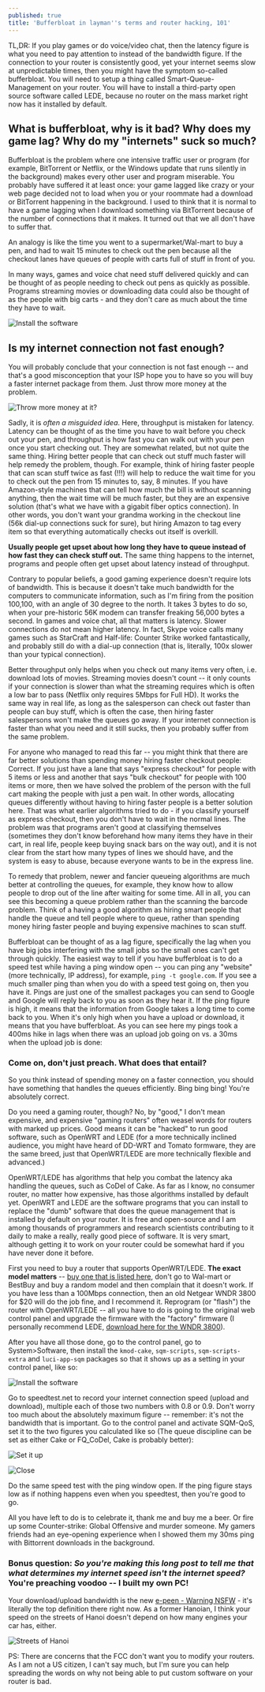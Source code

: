 ```yaml
---
published: true
title: 'Bufferbloat in layman''s terms and router hacking, 101'
---
```



TL,DR: If you play games or do voice/video chat, then the latency figure is what you need to pay attention to instead of the bandwidth figure. If the connection to your router is consistently good, yet your internet seems slow at unpredictable times, then you might have the symptom so-called bufferbloat. You will need to setup a thing called Smart-Queue-Management on your router. You will have to install a third-party open source software called LEDE, because no router on the mass market right now has it installed by default.

## What is bufferbloat, why is it bad? Why does my game lag? Why do my "internets" suck so much?

Bufferbloat is the problem where one intensive traffic user or program (for example, BitTorrent or Netflix, or the Windows update that runs silently in the background) makes every other user and program miserable. You probably have suffered it at least once: your game lagged like crazy or your web page decided not to load when you or your roommate had a download or BitTorrent happening in the background. I used to think that it is normal to have a game lagging when I download something via BitTorrent because of the number of connections that it makes. It turned out that we all don't have to suffer that.

An analogy is like the time you went to a supermarket/Wal-mart to buy a pen, and had to wait 15 minutes to check out the pen because all the checkout lanes have queues of people with carts full of stuff in front of you. 

In many ways, games and voice chat need stuff delivered quickly and can be thought of as people needing to check out pens as quickly as possible. Programs streaming movies or downloading data could also be thought of as the people with big carts - and they don't care as much about the time they have to wait.  

![Install the software](/assets/posts-images/Simpsons-Express-Line.jpg)

## Is my internet connection not fast enough?

You will probably conclude that your connection is not fast enough -- and that's a good misconception that your ISP hope you to have so you will buy a faster internet package from them. Just throw more money at the problem. 

![Throw more money at it?](/assets/posts-images/throw_money_at_it.jpg)

Sadly, it is *often a misguided idea*. Here, throughput is mistaken for latency. Latency can be thought of as the time you have to wait before you check out your pen, and throughput is how fast you can walk out with your pen once you start checking out. They are somewhat related, but not quite the same thing. Hiring better people that can check out stuff much faster will help remedy the problem, though. For example, think of hiring faster people that can scan stuff twice as fast (!!!) will help to reduce the wait time for you to check out the pen from 15 minutes to, say, 8 minutes. If you have Amazon-style machines that can tell how much the bill is without scanning anything, then the wait time will be much faster, but they are an expensive solution (that's what we have with a gigabit fiber optics connection). In other words, you don't want your grandma working in the checkout line (56k dial-up connections suck for sure), but hiring Amazon to tag every item so that everything automatically checks out itself is overkill.

**Usually people get upset about how long they have to queue instead of how fast they can check stuff out.** The same thing happens to the internet, programs and people often get upset about latency instead of throughput. 

Contrary to popular beliefs, a good gaming experience doesn't require lots of bandwidth. This is because it doesn't take much bandwidth for the computers to communicate information, such as I'm firing from the position 100,100, with an angle of 30 degree to the north. It takes 3 bytes to do so, when your pre-historic 56K modem can transfer freaking 56,000 bytes a second. In games and voice chat, all that matters is latency. Slower connections do not mean higher latency. In fact, Skype voice calls many games such as StarCraft and Half-life: Counter Strike worked fantastically, and probably still do with a dial-up connection (that is, literally, 100x slower than your typical connection). 

Better throughput only helps when you check out many items very often, i.e. download lots of movies. Streaming movies doesn't count -- it only counts if your connection is slower than what the streaming requires which is often a low bar to pass (Netflix only requires 5Mbps for Full HD). It works the same way in real life, as long as the salesperson can check out faster than people can buy stuff, which is often the case, then hiring faster salespersons won't make the queues go away. If your internet connection is faster than what you need and it still sucks, then you probably suffer from the same problem.

For anyone who managed to read this far -- you might think that there are far better solutions than spending money hiring faster checkout people: Correct. If you just have a lane that says "express checkout" for people with 5 items or less and another that says "bulk checkout" for people with 100 items or more, then we have solved the problem of the person with the full cart making the people with just a pen wait. In other words, allocating queues differently without having to hiring faster people is a better solution here. That was what earlier algorithms tried to do - if you classify yourself as express checkout, then you don't have to wait in the normal lines. The problem was that programs aren't good at classifying themselves (sometimes they don't know beforehand how many items they have in their cart, in real life, people keep buying snack bars on the way out), and it is not clear from the start how many types of lines we should have, and the system is easy to abuse, because everyone wants to be in the express line. 

To remedy that problem, newer and fancier queueing algorithms are much better at controlling the queues, for example, they know how to allow people to drop out of the line after waiting for some time. All in all, you can see this becoming a queue problem rather than the scanning the barcode problem. Think of a having a good algorithm as hiring smart people that handle the queue and tell people where to queue, rather than spending money hiring faster people and buying expensive machines to scan stuff.

Bufferbloat can be thought of as a lag figure, specifically the lag when you have big jobs interfering with the small jobs so the small ones can't get through quickly. The easiest way to tell if you have bufferbloat is to do a speed test while having a ping window open -- you can ping any "website" (more technically, IP address), for example, `ping -t google.com`. If you see a much smaller ping than when you do with a speed test going on, then you have it. Pings are just one of the smallest packages you can send to Google and Google will reply back to you as soon as they hear it. If the ping figure is high, it means that the information from Google takes a long time to come back to you. When it's only high when you have a upload or download, it means that you have bufferbloat. As you can see here my pings took a 400ms hike in lags when there was an upload job going on vs. a 30ms when the upload job is done:

<amp-gfycat data-gfyid="VibrantWetDogfish"
  width="640"
  height="360"
  layout="responsive">
</amp-gfycat>

### Come on, don't just preach. What does that entail?

So you think instead of spending money on a faster connection, you should have something that handles the queues efficiently. Bing bing bing! You're absolutely correct.

Do you need a gaming router, though? No, by "good," I don't mean expensive, and expensive "gaming routers" often weasel words for routers with marked up prices.  Good means it can be "hacked" to run good software, such as OpenWRT and LEDE (for a more technically inclined audience, you might have heard of DD-WRT and Tomato formware, they are the same breed, just that OpenWRT/LEDE are more technically flexible and advanced.)

OpenWRT/LEDE has algorithms that help you combat the latency aka handling the queues, such as CoDel of Cake. As far as I know, no consumer router, no matter how expensive, has those algorithms installed by default yet. OpenWRT and LEDE are the software programs that you can install to replace the "dumb" software that does the queue management that is installed by default on your router. It is free and open-source and I am among thousands of programmers and research scientists contributing to it daily to make a really, really good piece of software. It is very smart, although getting it to work on your router could be somewhat hard if you have never done it before.

First you need to buy a router that supports OpenWRT/LEDE. **The exact model matters** -- [buy one that is listed here](https://lede-project.org/toh/views/toh_available_864), don't go to Wal-mart or BestBuy and buy a random model and then complain that it doesn't work. If you have less than a 100Mbps connection, then an old Netgear WNDR 3800 for $20 will do the job fine, and I recommend it. Reprogram (or "flash") the router with OpenWRT/LEDE -- all you have to do is going to the original web control panel and upgrade the firmware with the "factory" firmware (I personally recommend LEDE, [download here for the WNDR 3800](https://kau.toke.dk/lede/airtime-fairness-builds/ar71xx/generic/)). 

After you have all those done, go to the control panel, go to System>Software, then install the `kmod-cake`, `sqm-scripts`, `sqm-scripts-extra` and `luci-app-sqm` packages so that it shows up as a setting in your control panel, like so:

![Install the software](/assets/posts-images/bufferbloat1.png)

Go to speedtest.net to record your internet connection speed (upload and download), multiple each of those two numbers with 0.8 or 0.9. Don't worry too much about the absolutely maximum figure -- remember: it's not the bandwidth that is important. Go to the control panel and activate SQM-QoS, set it to the two figures you calculated like so (The queue discipline can be set as either Cake or FQ_CoDel, Cake is probably better):

![Set it up](/assets/posts-images/bufferbloat2.png)

![Close](/assets/posts-images/bufferbloat3.png)

Do the same speed test with the ping window open. If the ping figure stays low as if nothing happens even when you speedtest, then you're good to go. 

<amp-gfycat data-gfyid="ScentedSpiritedAmericanbadger"
  width="640"
  height="360"
  layout="responsive">
</amp-gfycat>

All you have left to do is to celebrate it, thank me and buy me a beer. Or fire up some Counter-strike: Global Offensive and murder someone. My gamers friends had an eye-opening experience when I showed them my 30ms ping with Bittorrent downloads in the background.


### Bonus question: *So you're making this long post to tell me that what determines my internet speed isn't the internet speed?* You're preaching voodoo -- I built my own PC!

Your download/upload bandwidth is the new [e-peen - Warning NSFW](http://www.urbandictionary.com/define.php?term=e-penis) - it's literally the top definition there right now. As a former Hanoian, I think your speed on the streets of Hanoi doesn't depend on how many engines your car has, either.

![Streets of Hanoi](/assets/posts-images/rXlHVjf.jpg)



PS: There are concerns that the FCC don't want you to modify your routers. As I am not a US citizen, I can't say much, but I'm sure you can help spreading the words on why not being able to put custom software on your router is bad.

